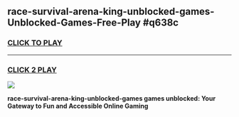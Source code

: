 
## race-survival-arena-king-unblocked-games-Unblocked-Games-Free-Play #q638c
<h3>
<a href="https://us.freeplayer.one?title=race-survival-arena-king-unblocked-games&ref=9M">CLICK TO PLAY</a></h3>
<hr>

<h3>
<a href="https://us.freeplayer.one?title=race-survival-arena-king-unblocked-games&ref=9M">CLICK 2 PLAY</a>
  
</h3>

<a href="https://us.freeplayer.one?title=race-survival-arena-king-unblocked-games&ref=9M"><img src="https://clearcache.store/games.png"></a>


**race-survival-arena-king-unblocked-games games unblocked: Your Gateway to Fun and Accessible Online Gaming**
